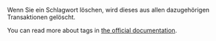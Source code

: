 Wenn Sie ein Schlagwort löschen, wird dieses aus allen dazugehörigen Transaktionen gelöscht.

You can read more about tags in [the official documentation](https://docs.firefly-iii.org/concepts/tags).